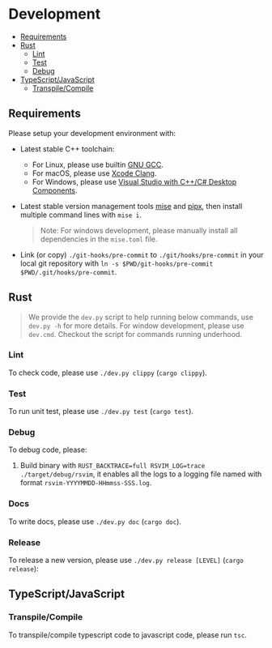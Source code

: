 # Development

- [Requirements](#requirements)
- [Rust](#rust)
  - [Lint](#lint)
  - [Test](#test)
  - [Debug](#debug)
- [TypeScript/JavaScript](#typescriptjavascript)
  - [Transpile/Compile](#transpilecompile)

## Requirements

Please setup your development environment with:

- Latest stable C++ toolchain:
  - For Linux, please use builtin [GNU GCC](https://gcc.gnu.org/).
  - For macOS, please use [Xcode Clang](https://developer.apple.com/xcode/).
  - For Windows, please use [Visual Studio with C++/C# Desktop Components](https://visualstudio.microsoft.com/).
- Latest stable version management tools [mise](https://github.com/jdx/mise) and [pipx](https://github.com/pypa/pipx), then install multiple command lines with `mise i`.

  > Note: For windows development, please manually install all dependencies in the `mise.toml` file.

- Link (or copy) `./git-hooks/pre-commit` to `./git/hooks/pre-commit` in your local git repository with `ln -s $PWD/git-hooks/pre-commit $PWD/.git/hooks/pre-commit`.

## Rust

> We provide the `dev.py` script to help running below commands, use `dev.py -h` for more details. For window development, please use `dev.cmd`. Checkout the script for commands running underhood.

### Lint

To check code, please use `./dev.py clippy` (`cargo clippy`).

### Test

To run unit test, please use `./dev.py test` (`cargo test`).

### Debug

To debug code, please:

1. Build binary with `RUST_BACKTRACE=full RSVIM_LOG=trace ./target/debug/rsvim`, it enables all the logs to a logging file named with format `rsvim-YYYYMMDD-HHmmss-SSS.log`.

### Docs

To write docs, please use `./dev.py doc` (`cargo doc`).

### Release

To release a new version, please use `./dev.py release [LEVEL]` (`cargo release`):

## TypeScript/JavaScript

### Transpile/Compile

To transpile/compile typescript code to javascript code, please run `tsc`.
